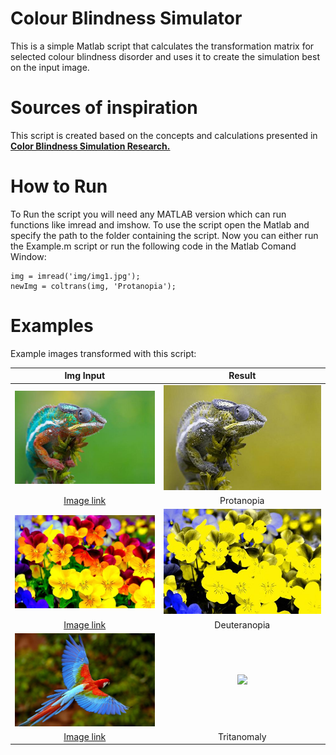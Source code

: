 Colour Blindness Simulator
==============

This is a simple Matlab script that calculates the transformation matrix for selected colour blindness disorder and uses it to create the simulation best on the input image. 


# Sources of inspiration

This script is created based on the concepts and calculations presented in **[Color Blindness Simulation Research.](http://ixora.io/projects/colorblindness/color-blindness-simulation-research/)**

# How to Run

To Run the script you will need any MATLAB version which can run functions like imread and imshow.
To use the script open the Matlab and specify the path to the folder containing the script.
Now you can either run the Example.m script or run the following code in the Matlab Comand Window:

```
img = imread('img/img1.jpg');
newImg = coltrans(img, 'Protanopia');
```

# Examples 

Example images transformed with this script:

| Img Input | Result|
|:-:|:-:|
| ![](img/gecko.jpg) | ![](img/Prot_gecko.jpg) |
| [Image link](http://picanimal.com/lizard-rainbow-colored-hd-photo-reptile/lizard-colored-rainbow-image-reptile/)| Protanopia |
| ![](img/flow.jpg) |![](img/Deut_flow.jpg) |
| [Image link](https://www.tapetus.pl/223859,kwiaty-bratki.php)| Deuteranopia |
| ![](img/ara.jpg) |![](img/Trir_ara.jpg) |
| [Image link](http://moziru.com/explore/Red-and-green%20Macaw%20clipart%20rainforest%20bird/#go_post_3740_macaw-clipart-colorful-bird-1.jpg)| Tritanomaly |
